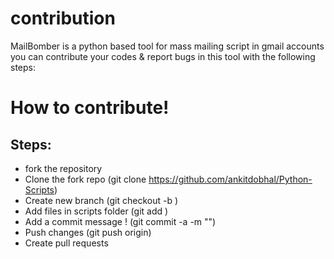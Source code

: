 # contribution
MailBomber is a python based tool for mass mailing script in gmail accounts you can contribute your codes & report bugs in this tool with the following steps:

# How to contribute!
## Steps:
   * fork the repository
   * Clone the fork repo (git clone https://github.com/ankitdobhal/Python-Scripts)
   * Create new branch (git checkout -b )
   * Add files in scripts folder (git add )
   * Add a commit message ! (git commit -a -m "")
   * Push changes (git push origin)
   * Create pull requests
